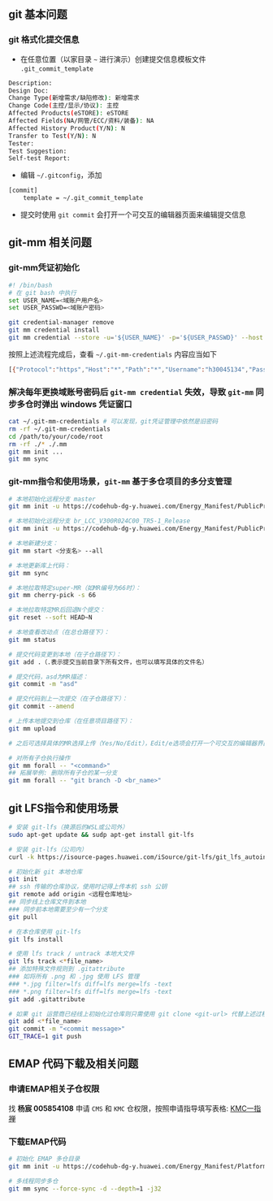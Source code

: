 ## git 基本问题

### git 格式化提交信息

-   在任意位置（以家目录 `~` 进行演示）创建提交信息模板文件 `.git_commit_template`

```bash
Description:
Design Doc:
Change Type(新增需求/缺陷修改): 新增需求
Change Code(主控/显示/协议): 主控
Affected Products(eSTORE): eSTORE
Affected Fields(NA/网管/ECC/资料/装备): NA
Affected History Product(Y/N): N
Transfer to Test(Y/N): N
Tester:
Test Suggestion:
Self-test Report:
```

-   编辑 `~/.gitconfig`，添加

```bash
[commit]
	template = ~/.git_commit_template
```

-   提交时使用 `git commit` 会打开一个可交互的编辑器页面来编辑提交信息

## git-mm 相关问题

### git-mm凭证初始化

```bash
#! /bin/bash
# 在 git bash 中执行
set USER_NAME=<域账户用户名>
set USER_PASSWD=<域账户密码>

git credential-manager remove
git mm credential install
git mm credential --store -u='${USER_NAME}' -p='${USER_PASSWD}' --host "*"
```

按照上述流程完成后，查看 `~/.git-mm-credentials` 内容应当如下

```bash
[{"Protocol":"https","Host":"*","Path":"*","Username":"h30045134","Password":"QWElMjEwOTQxNjE3NTM="}]
```

### 解决每年更换域账号密码后 `git-mm credential` 失效，导致 `git-mm` 同步多仓时弹出 windows 凭证窗口

```bash
cat ~/.git-mm-credentials # 可以发现，git凭证管理中依然是旧密码
rm -rf ~/.git-mm-credentials
cd /path/to/your/code/root
rm -rf ./* ./.mm
git mm init ...
git mm sync
```

### git-mm指令和使用场景，`git-mm` 基于多仓项目的多分支管理

```bash
# 本地初始化远程分支 master
git mm init -u https://codehub-dg-y.huawei.com/Energy_Manifest/PublicProduct/LCC/LCC_Manifest.git -b master -m LCC/dependency.xml -g lcc,llt

# 本地初始化远程分支 br_LCC_V300R024C00_TR5-1_Release
git mm init -u https://codehub-dg-y.huawei.com/Energy_Manifest/PublicProduct/LCC/LCC_Manifest.git -b br_LCC_V300R024C00_TR5-1_Release -m LCC/dependency.xml -g lcc,llt

# 本地新建分支：
git mm start <分支名> --all

# 本地更新库上代码：
git mm sync

# 本地拉取特定super-MR（如MR编号为66时）：
git mm cherry-pick -s 66

# 本地拉取特定MR后回退N个提交：
git reset --soft HEAD~N

# 本地查看改动点（在总仓路径下）：
git mm status

# 提交代码变更到本地（在子仓路径下）：
git add .（.表示提交当前目录下所有文件，也可以填写具体的文件名）

# 提交代码，asd为MR描述：
git commit -m "asd"

# 提交代码到上一次提交（在子仓路径下）：
git commit --amend

# 上传本地提交到仓库（在任意项目路径下）：
git mm upload

# 之后可选择具体的MR选择上传（Yes/No/Edit），Edit/e选项会打开一个可交互的编辑器界面(vim/nano)，取消注释commit的hash和提交内容即可提交

# 对所有子仓执行操作
git mm forall -- "<command>"
## 拓展举例: 删除所有子仓的某一分支
git mm forall -- "git branch -D <br_name>"
```

## git LFS指令和使用场景

```bash
# 安装 git-lfs（换源后的WSL或公司外）
sudo apt-get update && sudp apt-get install git-lfs

# 安装 git-lfs（公司内）
curl -k https://isource-pages.huawei.com/iSource/git-lfs/git_lfs_autoinstall.sh -o git_lfs_autoinstall.sh && sh git_lfs_autoinstall.sh

# 初始化新 git 本地仓库
git init
## ssh 传输的仓库协议，使用时记得上传本机 ssh 公钥
git remote add origin <远程仓库地址>
## 同步线上仓库文件到本地
### 同步前本地需要至少有一个分支
git pull

# 在本仓库使用 git-lfs
git lfs install

# 使用 lfs track / untrack 本地大文件
git lfs track <*file_name>
## 添加特殊文件规则到 .gitattribute
### 如将所有 .png 和 .jpg 使用 LFS 管理
### *.jpg filter=lfs diff=lfs merge=lfs -text
### *.png filter=lfs diff=lfs merge=lfs -text
git add .gitattribute

# 如果 git 运营商已经线上初始化过仓库则只需使用 git clone <git-url> 代替上述过程
git add <*file_name>
git commit -m "<commit message>"
GIT_TRACE=1 git push
```

## EMAP 代码下载及相关问题

### 申请EMAP相关子仓权限

找 **杨宸 005854108** 申请 `CMS` 和 `KMC` 仓权限，按照申请指导填写表格: [KMC一指禅](http://3ms.huawei.com/hi/group/3862259/wiki_6662430.html)

### 下载EMAP代码

```bash
# 初始化 EMAP 多仓目录
git mm init -u https://codehub-dg-y.huawei.com/Energy_Manifest/Platform/Platform_Component_Manifest.git -b master -m dependency.xml -g emap,emap_ai,emap_undefine,emap_test,emap_tools,emap_open_source

# 多线程同步多仓
git mm sync --force-sync -d --depth=1 -j32
```